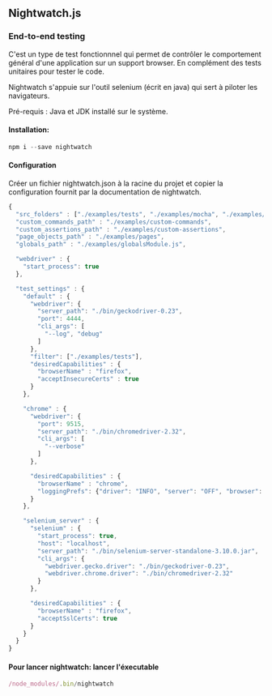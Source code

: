 ## Nightwatch.js

### End-to-end testing

C'est un type de test fonctionnnel qui permet de contrôler le comportement général d'une application sur un support browser.
En complément des tests unitaires pour tester le code.

Nightwatch s'appuie sur l'outil selenium (écrit en java) qui sert à piloter les navigateurs.

Pré-requis : Java et JDK installé sur le système.

#### Installation:

```Javascript
npm i --save nightwatch
```

#### Configuration
Créer un fichier nightwatch.json à la racine du projet et copier la configuration fournit par la documentation de nightwatch.

```Javascript
{
  "src_folders" : ["./examples/tests", "./examples/mocha", "./examples/unittests"],
  "custom_commands_path" : "./examples/custom-commands",
  "custom_assertions_path" : "./examples/custom-assertions",
  "page_objects_path" : "./examples/pages",
  "globals_path" : "./examples/globalsModule.js",

  "webdriver" : {
    "start_process": true
  },

  "test_settings" : {
    "default" : {
      "webdriver": {
        "server_path": "./bin/geckodriver-0.23",
        "port": 4444,
        "cli_args": [
          "--log", "debug"
        ]
      },
      "filter": ["./examples/tests"],
      "desiredCapabilities" : {
        "browserName" : "firefox",
        "acceptInsecureCerts" : true
      }
    },

    "chrome" : {
      "webdriver": {
        "port": 9515,
        "server_path": "./bin/chromedriver-2.32",
        "cli_args": [
          "--verbose"
        ]
      },

      "desiredCapabilities" : {
        "browserName" : "chrome",
        "loggingPrefs": {"driver": "INFO", "server": "OFF", "browser": "INFO"}
      }
    },

    "selenium_server" : {
      "selenium" : {
        "start_process": true,
        "host": "localhost",
        "server_path": "./bin/selenium-server-standalone-3.10.0.jar",
        "cli_args": {
          "webdriver.gecko.driver": "./bin/geckodriver-0.23",
          "webdriver.chrome.driver": "./bin/chromedriver-2.32"
        }
      },

      "desiredCapabilities" : {
        "browserName" : "firefox",
        "acceptSslCerts": true
      }
    }
  }
}
```



#### Pour lancer nightwatch: lancer l'éxecutable

```Javascript
/node_modules/.bin/nightwatch
```

